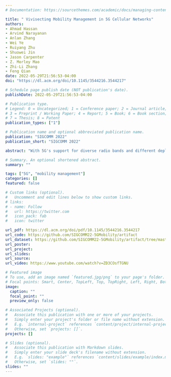 ```yaml
---
# Documentation: https://sourcethemes.com/academic/docs/managing-content/

title: " Vivisecting Mobility Management in 5G Cellular Networks"
authors: 
- Ahmad Hassan
- Arvind Narayanan
- Anlan Zhang
- Wei Ye
- Ruiyang Zhu
- Shuowei Jin
- Jason Carpenter
- Z. Morley Mao
- Zhi-Li Zhang
- Feng Qian
date: 2022-05-29T21:56:53-04:00
doi: "https://dl.acm.org/doi/10.1145/3544216.3544217"

# Schedule page publish date (NOT publication's date).
publishDate: 2022-05-29T21:56:53-04:00

# Publication type.
# Legend: 0 = Uncategorized; 1 = Conference paper; 2 = Journal article;
# 3 = Preprint / Working Paper; 4 = Report; 5 = Book; 6 = Book section;
# 7 = Thesis; 8 = Patent
publication_types: ["1"]

# Publication name and optional abbreviated publication name.
publication: "SIGCOMM 2022"
publication_short: "SIGCOMM 2022"

abstract: "With 5G's support for diverse radio bands and different deployment modes, e.g. standalone (SA) vs. non-standalone (NSA), mobility management - especially the handover process - becomes far more complex. Measurement studies have shown that frequent handovers cause wild fluctuations in 5G throughput, and worst, service outages. Through a cross-country (6,200km+) driving trip, we conduct in-depth measurements to study the current 5G mobility management practices adopted by three major US carriers. Using this rich dataset, we carry out a systematic analysis to uncover the handover mechanisms employed by 5G carriers, and compare them along several dimensions such as (4G vs. 5G) radio technologies, radio (low-, mid- & high-)bands, and deployment (SA vs NSA) modes. We further quantify the impact of mobility on application performance, power consumption, and signaling overheads. We identify key challenges facing today’s NSA 5G deployments which result in unnecessary handovers and reduced coverage. Finally, we design a holistic handover prediction system Prognos and demonstrate its ability to improve QoE for two 5G applications 16K panoramic VoD and real-time volumetric video streaming. We have released the datasets and tools of our study at https://github.com/SIGCOMM22-5GMobility/artifact."

# Summary. An optional shortened abstract.
summary: ""

tags: ["5G", "mobility management"]
categories: []
featured: false

# Custom links (optional).
#   Uncomment and edit lines below to show custom links.
# links:
# - name: Follow
#   url: https://twitter.com
#   icon_pack: fab
#   icon: twitter

url_pdf: https://dl.acm.org/doi/pdf/10.1145/3544216.3544217
url_code: https://github.com/SIGCOMM22-5GMobility/artifact
url_dataset: https://github.com/SIGCOMM22-5GMobility/artifact/tree/master/data
url_poster:
url_project:
url_slides:
url_source:
url_video: https://www.youtube.com/watch?v=ZD3COsfTGNU

# Featured image
# To use, add an image named `featured.jpg/png` to your page's folder. 
# Focal points: Smart, Center, TopLeft, Top, TopRight, Left, Right, BottomLeft, Bottom, BottomRight.
image:
  caption: ""
  focal_point: ""
  preview_only: false

# Associated Projects (optional).
#   Associate this publication with one or more of your projects.
#   Simply enter your project's folder or file name without extension.
#   E.g. `internal-project` references `content/project/internal-project/index.md`.
#   Otherwise, set `projects: []`.
projects: []

# Slides (optional).
#   Associate this publication with Markdown slides.
#   Simply enter your slide deck's filename without extension.
#   E.g. `slides: "example"` references `content/slides/example/index.md`.
#   Otherwise, set `slides: ""`.
slides: ""
---
```

